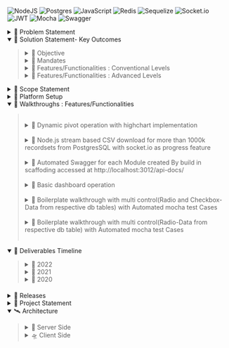 ![NodeJS](https://img.shields.io/badge/node.js-6DA55F?style=for-the-badge&logo=node.js&logoColor=white)
![Postgres](https://img.shields.io/badge/postgres-%23316192.svg?style=for-the-badge&logo=postgresql&logoColor=white)
![JavaScript](https://img.shields.io/badge/javascript-%23323330.svg?style=for-the-badge&logo=javascript&logoColor=%23F7DF1E)
![Redis](https://img.shields.io/badge/redis-%23DD0031.svg?style=for-the-badge&logo=redis&logoColor=white)
![Sequelize](https://img.shields.io/badge/Sequelize-52B0E7?style=for-the-badge&logo=Sequelize&logoColor=white)
![Socket.io](https://img.shields.io/badge/Socket.io-black?style=for-the-badge&logo=socket.io&badgeColor=010101)
![JWT](https://img.shields.io/badge/JWT-black?style=for-the-badge&logo=JSON%20web%20tokens)
![Mocha](https://img.shields.io/badge/-mocha-%238D6748?style=for-the-badge&logo=mocha&logoColor=white)
![Swagger](https://img.shields.io/badge/-Swagger-%23Clojure?style=for-the-badge&logo=swagger&logoColor=white)


<details>
 <summary id="problem-statement">🚄 Problem Statement </summary><blockquote>

 ![redlime](app/video/img/problem-statement.png)
<!--<table class="tg">
<thead>
  <tr>
    <td class="tg-0pky">Who<br></td>
    <td class="tg-0pky">Who has the problem?<br></td>
    <td class="tg-0pky"> Any Dev or Dev Team building project from Scratch or Migrating Existing Piece <br></td>
  </tr>
</thead>
<tbody>
  <tr>
    <td class="tg-0pky">What</td>
    <td class="tg-0pky">What is the problem?</td>
    <td class="tg-0pky">Conventional scaffolding / boilerplate does not cater to all  Key outcomes pointers</td>
  </tr>
  <tr>
    <td class="tg-0pky">Where</td>
    <td class="tg-0pky">When/Where the problem is occurring?</td>
    <td class="tg-0pky">During any project execution stage and even in planning phase  Team Has to spend a lot time and energy to plan, discuss and execute the project key outcomes mentioned as part of *solution statement*  mentioned above and thus planning and execution are pain points.</td>
  </tr>
  <tr>
    <td class="tg-0pky">Why</td>
    <td class="tg-0pky">why is it important to address?</td>
    <td class="tg-0pky">It is important to address because it would save time , energy of team members which in turn cascades  to finances, deadlines and other Factors.  </td>
  </tr>
</tbody>
</table>
 -->
 </details>


<details open>

<summary id="project-statement" href="#project-statement">
🚀 Solution Statement- Key Outcomes
</summary><blockquote>
   
  <details>
 <summary id="Objective">🍨 Objective </summary><blockquote>

![redlime](app/video/img/objective.png)

</details>
   
<details>
 <summary id="mandates">🍰 Mandates </summary><blockquote>

![redlime](app/video/img/mandates.png)

</details>
    
<details>
 <summary id="Conventional-Levels">🍦 Features/Functionalities : Conventional Levels</summary><blockquote>

![redlime](app/video/img/conventional.png)

</details>

<details>
 <summary id="Advanced-Levels">🍧 Features/Functionalities : Advanced Levels</summary><blockquote>

![redlime](app/video/img/advanced.png)


</details>
</details>
<details>
 <summary id="scope-statement">🎫 
 Scope Statement
 </summary><blockquote>

![redlime](app/video/img/Scope.png)

</details>


<details>
<summary id="Platform-Setup" href="#Platform-Setup">
📡  Platform Setup 
</summary>
<blockquote>
   
<details>

<summary id="sh-file-Setup" >
🍕sh file Setup
</summary>

> *`chmod +x ./app/utils/serverSetup/primarySetup.sh `*  

> *`sed -i -e 's/\r$//' ./app/utils/serverSetup/> primarySetup.sh`*

>*`chmod +x ./app/utils/serverSetup/secondarySetup.sh`*

>*`sed -i -e 's/\r$//' ./app/utils/serverSetup/secondarySetup.sh`*

>*`bash ./app/utils/serverSetup/primarySetup.sh`*

   

> _`Please note if you have node/postgres/redis server installed in your instance/machine. Please comment the install information in primarySetup.sh file and then run this file`_
</details>
  
  <details>
<summary id="app-Setup" >
🍤app Setup
</summary>
  
> **node,postgres, redis and app dependencies  installation**

>*`bash ./app/utils/serverSetup/primarySetup.sh`*

>*`bash ./app/utils/serverSetup/secondarySetup.sh`*
</details>


<details>
<summary id="mocha-test-cases" >
🍔 mocha chai tests against 20,00,000 recordsets
</summary>

> _`npm run LoginEval or yarn LoginEval`_

> _`npm run ModuleEval or yarn ModuleEval`_
</details>

<details>
<summary id="app-Run" >
🍟 app Run
</summary>

>*`npm run app or yarn app `*
</details>



<details>
<summary id="app-Usage" >
🍩 app Usage
</summary>

>*`goto localhost:3011/employees`*

>*`username : krennic and  password:orson`*

>*`select birthdate from dropdown and select date range any from 1982 to till date`*

</details>


<details>
<summary id="app-SuperAdmin-Usage" >
 🍜 app SuperAdmin Usage
</summary>

>*`goto localhost:3011/black-squadron`*

>*`username : krennic and password:orson`*

>*`for any other controls other than textbox it is mandatory`*

>*`to enter PIPE "|" separator in textbox column for e.g genderid|gendername`*

</details>


<details>
<summary id="app-API-Documentation-Usage(Swagger)" >
 🍘 API Documentation Usage(Swagger)
</summary>

>*`goto localhost:3011/getAccessToken`*

>*`Click on Get AccessToken button and copy the newly generated Access Token`*

>*`goto localhost:3012/api-docs`*

>*`Click on authorize and paste the access Token`*

</details>

</details>






<details open>
 <summary id="walkthrough-section">💈 Walkthroughs : Features/Functionalities </summary>
 <blockquote>
 <br/>
<details>
    <summary >🍇 Dynamic pivot operation with highchart implementation
</summary>
 <br/>

![redlime](app/video/gif/b2.gif)
</details>

<br/>
<details>
 <summary >🍊 Node.js stream based CSV download for more than 1000k recordsets from PostgresSQL with socket.io as progress feature</summary>
<br/>

  ![redlime](app/video/gif/c1.gif)
</details>
<br/>

<details>
 <summary >🍑 Automated Swagger for each Module created By build in scaffoding accessed at http://localhost:3012/api-docs/ </summary>
<br/>

  ![redlime](app/video/gif/d.gif)
</details>
<br/>

<details>
 <summary >🍐 Basic dashboard operation</summary>
<br/>

![redlime](app/video/gif/final-dashboard-walkthrough.gif)
</details>
<br/>
<details>
 <summary >🍓 Boilerplate walkthrough with multi control(Radio and Checkbox-Data from respective db tables) with Automated mocha test Cases</summary>
<br/>

![redlime](app/video/gif/f.gif)
</details>
<br/>

<details>
 <summary >🍏 Boilerplate walkthrough with multi control(Radio-Data from respective db table) with Automated mocha test Cases</summary>
<br/>

![redlime](app/video/gif/e.gif)

</details>
<br/>
</details>


</details>
<details open>

<summary id="project-timelines" href="#project-timelines">
🤖 Deliverables Timeline
</summary><blockquote>
   
  <details>
 <summary id="Obj2022">🥑 2022 </summary><blockquote>

![redlime](app/video/img/ph4.png)

</details>
   
<details>
 <summary id="Obj2021">🌽 2021 </summary><blockquote>

![redlime](app/video/img/ph3.png)

</details>
    
<details>
 <summary id="Obj2020">🍄 2020</summary><blockquote>

![redlime](app/video/img/ph1.png)
![redlime](app/video/img/ph2.png)

</details>

</details>

#### 
 <details>
 <summary id="release-section">🍫 Releases</summary><blockquote>

- ### `Release notes 17 July 2022`

  >Implemented Redis based Server-Side Caching for Pivot Operations  


- ### `Release notes 1 July 2022`

> **Superadmin scaffolding/ boilerplate Access URL**
 > *http://localhost:3011/black-squadron*
 
 > _`username : krennic and password:orson`_

 >`for any other controls other than textbox it is mandatory `

 >` to enter PIPE "|" separator in textbox column for e.g genderid|gendername` 




- ### `Release notes 11 Feb 2021`

  >boilerplate for multiselect integration with radio and checkboxes completed 

- ### `Release notes 09 Feb 2021`

  >Applied in  boilerplate multi and single select Dynamic SQLConstruct with 360 degree coverage 

- ### `Release notes 06 Feb 2021`

  >for boilerplate multi and single select static mapping for edit and default rendering case scenarios completed
  
- ### `Release notes 29 Jan 2021`

  >validations applied for bolierplate dynamic radio button and checkboxes with 

- ### `Release notes 27 Jan 2021`

  >applied multi control for radio scaffolding 
 
- ### `Release notes 20 Jan 2021`

  >For rbac test cases modularized

  > `yarn mroleEval`

  > `yarn userroleEval`

- ### `Release notes 9 Jan 2021`

  >For rbac user-Role Mapping  module migrated to fastify with its 35 mocha chai test cases respectively 

  > `yarn mroleEval`

  > `yarn userroleEval`

- ### `Release notes 22 Dec 2020`
  >Dynamic Bolierplate generation completed for dataType Strings , Integers and BigInt data types config based
  
  >For rbac modname,muser modules migrated to fastify with their respective 43 and 63 mocha chai test cases
  
  >For rbac role module migrated to fastify with its 43 mocha chai test cases
  > `yarn ModEval`
  > `yarn roleEval`
 
- ### `Release notes 21 Dec 2020`
  > 73 **Modular** Mocha test cases against 20,00,000 recordset with 360 coverage including schema,NaN,Undefined,Multi Column Search,Multi Select,Pivot X and Y for pageSize and pageNo  payload Validations
  
  > `yarn ModuleEval`

- ### `Release notes 20 Dec 2020`
  > 73 **Modular** Mocha test cases against 20,00,000 recordset with 360 coverage including schema,NaN,Undefined,Multi Column Search,Multi Select,Pivot X and Y for pageSize and pageNo  payload Validations
  > `yarn ModuleEval`

- ### `Release notes 11 Dec 2020`
  > basic login tests are written and can view and evaluated by running below command
  > `yarn LoginEval`

- ### `Release notes 10 Dec 2020`
  > run `yarn perfgraph`
  > in new shell run autocannon `yarn customAutocannon`
  > when autocannon bench is completed go back to perfgraph shell and stop the shell (ctlrl+C)
  > it will generate graph html link in same perfgraph shell

- ### `Release notes 7 Dec 2020`
  > made date filter optional with code refractoring by introducing `disableDate=true` arguement in API payload.
</details>


  </details>

 <details>
 <summary id="project-statement">
 🚁 Project Statement </summary><blockquote>

![redlime](app/video/img/merge_from_ofoct.jpg)

<!-- ![redlime](app/video/img/h1.png)
![redlime](app/video/img/h2.png)
![redlime](app/video/img/h3.png)
![redlime](app/video/img/mandates1.png)
![redlime](app/video/img/conventional1.png)
![redlime](app/video/img/advanced1.png) -->

</details>

<details open> 
<summary id="Code-Flow" href="#code-flow"> 🛰️ Architecture 
</summary><blockquote>
<details>
<summary id="Server-Side-Code-Flow" href="#Server-Side-Code-Flow"> 🌯 Server Side 
</summary><blockquote>

<details> <summary id="route-structure-module-operations">🥐 Route Structure Module Operations </summary>

![redlime](app/video/img/route-structure-module-operations.png) 
</details>



<details> <summary id="module-view-ejs">🥗 Module View (EJS) Render </summary>

![redlime](app/video/img/module-view-ejs.png) 
</details>


<details> <summary id="module-load-operations">🍲 Module Load Operations </summary>

![redlime](app/video/img/module-load-operations.png) 
</details>


<details> <summary id="multipurpose-features-operations">🍟 Multipurpose Features Operations </summary>

![redlime](app/video/img/multipurpose-features-operations.png) 
</details>


<details> <summary id="groupby-operations">🧆 Groupby Operations </summary>

![redlime](app/video/img/groupby-operations.png) 
</details>


<details> <summary id="create-operations">🥞 Create Operation </summary>

![redlime](app/video/img/create-operations.png) 
</details>


<details> <summary id="update-operations">🥨 Update Operations </summary>

![redlime](app/video/img/update-operations.png) 
</details>


<details> <summary id="upload-operations">🥖 ETL Upload Operations </summary>

![redlime](app/video/img/upload-operations.png) 
</details>


<details> <summary id="download-operations">🥐 ETL Download Operations </summary>

![redlime](app/video/img/download-operations.png) 
</details>



</details>
<!--client side -->
<details> 

<summary id="Client-Side-Code-Flow" href="#Client-Side-Code-Flow"> 🛸 Client Side 
</summary><blockquote>



<details > <summary id="view_structure_and_page_operations">✈️ View Structure and Page Operations </summary>

![redlime](app/video/img/view_structure_and_page_operations.png) 
</details>
<details> <summary id="page_load_and_date_range_operations">🛩️ Page Load and Date Range Operations </summary>

![redlime](app/video/img/page_load_and_date_range_operations.png) 
</details>
<details> <summary id="sort_and_pagination_operations">
🛶 Sort and Pagination Operations </summary>

![redlime](app/video/img/sort_and_pagination_operations.png) 
</details>
<details> <summary id="Filter_operations">🪂 Filter Operations </summary>

![redlime](app/video/img/Filter_operations.png) 
</details>
<details> <summary id="create_and_update_Operations">⛵ Create and Update Operations </summary>

![redlime](app/video/img/create_and_update_Operations.png) 
</details>
<details> <summary id="Field_validations">⛴️ Field Validations </summary>

![redlime](app/video/img/Field_validations.png) 
</details>
<details> <summary id="event_listners">🚤 Field Validations-Event listeners </summary>

![redlime](app/video/img/event_listners.png) 
</details>
<details> <summary id="app_module-actionFunctions">🤿 App Module-ActionFunctions </summary>

![redlime](app/video/img/app_module-actionFunctions.png) 
</details>

<details > <summary id="pivotoperations">🛷 Pivot Operations </summary>

![redlime](app/video/img/pivotoperations.png) 
</details>


<details> <summary id="etl-upload-operations">🏝️ ETL upload Operations </summary>

![redlime](app/video/img/etl-upload-operations.png) 
</details>


<details> <summary id="etl-download-user-actions">⚓ ETL download user Actions</summary>

![redlime](app/video/img/etl-download-user-actions.png) 
</details>


<details> <summary id="etl-download-operations">🏜️ ETL download Operations</summary>

![redlime](app/video/img/etl-download-operations.png) 
</details>


</details>

</details>

  

  